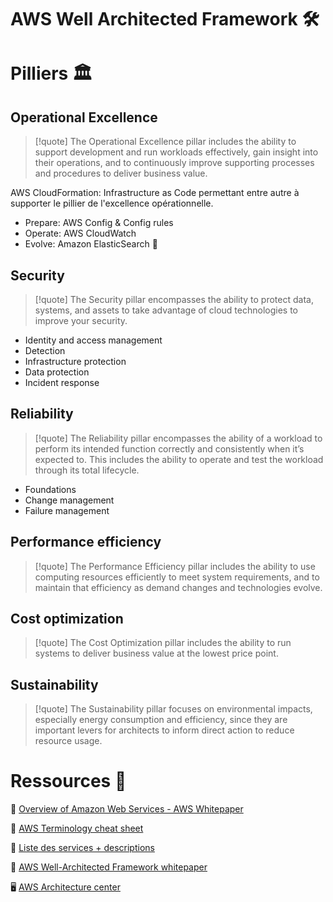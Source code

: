 
# AWS Well Architected Framework 🛠️


# Pilliers 🏛️

## Operational Excellence

> [!quote]
> The Operational Excellence pillar includes the ability to support development and run workloads effectively, gain insight into their operations, and to continuously improve supporting processes and procedures to deliver business value.

AWS CloudFormation: Infrastructure as Code permettant entre autre à supporter le pillier de l'excellence opérationnelle.
- Prepare: AWS Config & Config rules
- Operate: AWS CloudWatch
- Evolve: Amazon ElasticSearch 🤔

## Security

> [!quote]
> The Security pillar encompasses the ability to protect data, systems, and assets to take advantage of cloud technologies to improve your security.

- Identity and access management
- Detection
- Infrastructure protection
- Data protection
- Incident response

## Reliability

>[!quote]
> The Reliability pillar encompasses the ability of a workload to perform its intended function correctly and consistently when it’s expected to. This includes the ability to operate and test the workload through its total lifecycle.

- Foundations
- Change management
- Failure management


## Performance efficiency

>[!quote]
>The Performance Efficiency pillar includes the ability to use computing resources efficiently to meet system requirements, and to maintain that efficiency as demand changes and technologies evolve.


## Cost optimization

>[!quote]
>The Cost Optimization pillar includes the ability to run systems to deliver business value at the lowest price point.


## Sustainability

>[!quote]
>The Sustainability pillar focuses on environmental impacts, especially energy consumption and efficiency, since they are important levers for architects to inform direct action to reduce resource usage.

# Ressources 💎

📖 [Overview of Amazon Web Services - AWS Whitepaper](https://docs.aws.amazon.com/pdfs/whitepapers/latest/aws-overview/aws-overview.pdf)

📖 [AWS Terminology cheat sheet](https://www.pluralsight.com/resources/blog/cloud/your-aws-terminology-cheat-sheet)

📖 [Liste des services + descriptions](https://pluralsight.visme.co/view/mxzyovkn-s03-l01-section-introduction)

📖 [AWS Well-Architected Framework whitepaper](https://docs.aws.amazon.com/pdfs/wellarchitected/latest/framework/wellarchitected-framework.pdf#welcome)

🖥️ [AWS Architecture center](https://aws.amazon.com/architecture/)


